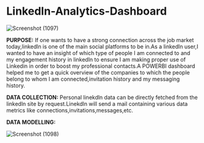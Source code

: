 # Linkedln-Analytics-Dashboard


![Screenshot (1097)](https://user-images.githubusercontent.com/42120187/156976346-172c6959-c860-4b3d-916d-6d0887f3e2d0.png)




















**PURPOSE:**
If one wants to have a strong connection across the job market today,linkedln is one of the main social platforms to be in.As a linkedln user,I wanted to have an insight of which type of people I am connected to and my engagement history in linkedln to ensure I am making proper use of Linkedin in order to boost my professional contacts.A POWERBI dashboard helped me to get a quick overview of the companies to which the people belong to whom I am connected,invitation history and my messaging history.

**DATA COLLECTION:**
Personal linekdln data can be directly fetched from the linkedln site by request.Linekdln will send a mail containing various data metrics like connections,invitations,messages,etc.

**DATA MODELLING:**

![Screenshot (1098)](https://user-images.githubusercontent.com/42120187/156977543-1d5d0ee5-8ff4-466b-85d4-3ca96d36f272.png)

